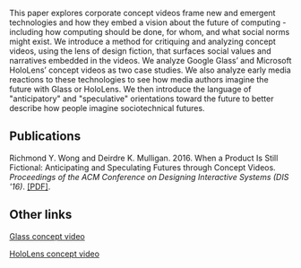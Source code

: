 This paper explores corporate concept videos frame new and emergent technologies and how they embed a vision about the future of computing - including how computing should be done, for whom, and what social norms might exist. We introduce a method for critiquing and analyzing concept videos, using the lens of design fiction, that surfaces social values and narratives embedded in the videos. We analyze Google Glass’ and Microsoft HoloLens’ concept videos as two case studies. We also analyze early media reactions to these technologies to see how media authors imagine the future with Glass or HoloLens. We then introduce the language of "anticipatory" and "speculative" orientations toward the future to better describe how people imagine sociotechnical futures. 

## Publications

Richmond Y. Wong and Deirdre K. Mulligan. 2016. When a Product Is Still Fictional: Anticipating and Speculating Futures through Concept Videos. *Proceedings of the ACM Conference on Designing Interactive Systems (DIS '16)*. [\[PDF\]](assets/Wong_Mulligan_When_a_Product_is_Still_Fictional_DIS2016.pdf).

## Other links

[Glass concept video](https://www.youtube.com/watch?v=9c6W4CCU9M44)

[HoloLens concept video](https://www.youtube.com/watch?v=aThCr0PsyuA)

